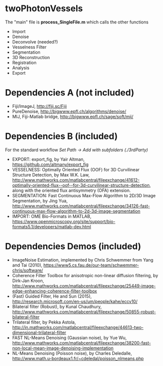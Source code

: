 # twoPhotonVessels

The "main" file is <b>process_SingleFile.m</b> which calls the other functions
- Import
- Denoise
- Deconvolve (needed?)
- Vesselness Filter
- Segmentation
- 3D Reconstruction
- Registration
- Analysis
- Export

# Dependencies A (not included)

* Fiji/ImageJ, http://fiji.sc/Fiji
* PureDenoise, http://bigwww.epfl.ch/algorithms/denoise/
* MIJ, Fiji-Matlab bridge, http://bigwww.epfl.ch/sage/soft/mij/

# Dependencies B (included)
For the standard workflow <i>Set Path -> Add with subfolders (./3rdParty)</i>

* EXPORT: export_fig, by Yair Altman, https://github.com/altmany/export_fig
* VESSELNESS: Optimally Oriented Flux (OOF) for 3D Curvilinear Structure Detection, by Max W.K. Law, http://www.mathworks.com/matlabcentral/fileexchange/41612-optimally-oriented-flux--oof--for-3d-curvilinear-structure-detection, along with the oriented flux antisymmetry (OFA) extension.
* SEGMENTATION: Fast Continuous Max-Flow Algorithm to 2D/3D Image Segmentation, by Jing Yua, http://www.mathworks.com/matlabcentral/fileexchange/34126-fast-continuous-max-flow-algorithm-to-2d-3d-image-segmentation
* IMPORT: OME Bio-Formats in MATLAB, https://www.openmicroscopy.org/site/support/bio-formats5.1/developers/matlab-dev.html

# Dependencies Demos (included)

* ImageNoise Estimation, implemented by Chris Schwemmer from Yang and Tai (2010), https://www5.cs.fau.de/our-team/schwemmer-chris/software/
* Coherence Filter Toolbox for anisotropic non-linear diffusion filtering, by Dirk-Jan Kroon, http://www.mathworks.com/matlabcentral/fileexchange/25449-image-edge-enhancing-coherence-filter-toolbox
* (Fast) Guided Filter, He and Sun (2015), http://research.microsoft.com/en-us/um/people/kahe/eccv10/
* Bilateral filter (Robust), by Kunal Chaudhury, http://www.mathworks.com/matlabcentral/fileexchange/50855-robust-bilateral-filter
* Trilateral filter, by Pekka Astola, http://in.mathworks.com/matlabcentral/fileexchange/44613-two-dimensional-trilateral-filter
* FAST NL-Means Denoising (Gaussian noise), by Yue Wu, http://www.mathworks.com/matlabcentral/fileexchange/38200-fast-non-local-mean-image-denoising-implementation
* NL-Means Denoising (Poisson noise), by Charles Deledalle, http://www.math.u-bordeaux1.fr/~cdeledal/poisson_nlmeans.php 
